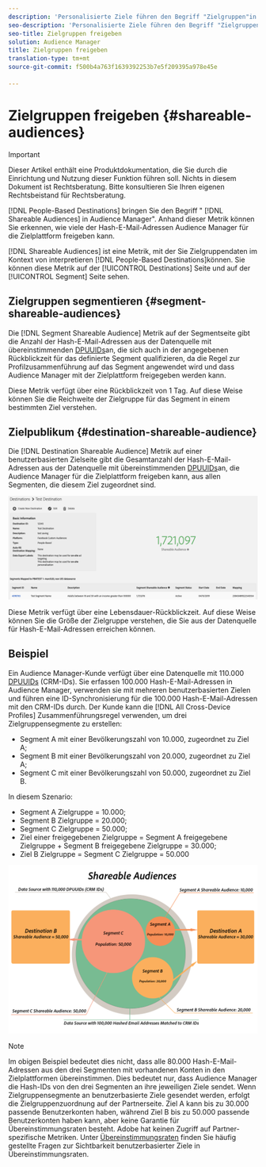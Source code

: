 ```yaml
---
description: 'Personalisierte Ziele führen den Begriff "Zielgruppen"in Audience Manager ein. Anhand dieser Metrik können Sie erkennen, wie viele der Hash-E-Mail-Adressen Audience Manager für die Zielplattform freigeben kann. '
seo-description: 'Personalisierte Ziele führen den Begriff "Zielgruppen"in Audience Manager ein. Anhand dieser Metrik können Sie erkennen, wie viele der Hash-E-Mail-Adressen Audience Manager für die Zielplattform freigeben kann. '
seo-title: Zielgruppen freigeben
solution: Audience Manager
title: Zielgruppen freigeben
translation-type: tm+mt
source-git-commit: f500b4a763f1639392253b7e5f209395a978e45e

---
```



# Zielgruppen freigeben {#shareable-audiences}

>[!IMPORTANT]
>Dieser Artikel enthält eine Produktdokumentation, die Sie durch die Einrichtung und Nutzung dieser Funktion führen soll. Nichts in diesem Dokument ist Rechtsberatung. Bitte konsultieren Sie Ihren eigenen Rechtsbeistand für Rechtsberatung.

[!DNL People-Based Destinations] bringen Sie den Begriff " [!DNL Shareable Audiences] in Audience Manager". Anhand dieser Metrik können Sie erkennen, wie viele der Hash-E-Mail-Adressen Audience Manager für die Zielplattform freigeben kann.

[!DNL Shareable Audiences] ist eine Metrik, mit der Sie Zielgruppendaten im Kontext von interpretieren [!DNL People-Based Destinations]können. Sie können diese Metrik auf der [!UICONTROL Destinations] Seite und auf der [!UICONTROL Segment] Seite sehen.

## Zielgruppen segmentieren {#segment-shareable-audiences}

Die [!DNL Segment Shareable Audience] Metrik auf der Segmentseite gibt die Anzahl der Hash-E-Mail-Adressen aus der Datenquelle mit übereinstimmenden [DPUUIDs](../../reference/ids-in-aam.md)an, die sich auch in der angegebenen Rückblickzeit für das definierte Segment qualifizieren, da die Regel zur Profilzusammenführung auf das Segment angewendet wird und dass Audience Manager mit der Zielplattform freigegeben werden kann.

Diese Metrik verfügt über eine Rückblickzeit von 1 Tag. Auf diese Weise können Sie die Reichweite der Zielgruppe für das Segment in einem bestimmten Ziel verstehen.

## Zielpublikum {#destination-shareable-audience}

Die [!DNL Destination Shareable Audience] Metrik auf einer benutzerbasierten Zielseite gibt die Gesamtanzahl der Hash-E-Mail-Adressen aus der Datenquelle mit übereinstimmenden [DPUUIDs](../../reference/ids-in-aam.md)an, die Audience Manager für die Zielplattform freigeben kann, aus allen Segmenten, die diesem Ziel zugeordnet sind.

![shareable-audiences](assets/dest-shareable-audiences.png)

Diese Metrik verfügt über eine Lebensdauer-Rückblickzeit. Auf diese Weise können Sie die Größe der Zielgruppe verstehen, die Sie aus der Datenquelle für Hash-E-Mail-Adressen erreichen können.

## Beispiel 

Ein Audience Manager-Kunde verfügt über eine Datenquelle mit 110.000 [DPUUIDs](../../reference/ids-in-aam.md) (CRM-IDs). Sie erfassen 100.000 Hash-E-Mail-Adressen in Audience Manager, verwenden sie mit mehreren benutzerbasierten Zielen und führen eine ID-Synchronisierung für die 100.000 Hash-E-Mail-Adressen mit den CRM-IDs durch. Der Kunde kann die [!DNL All Cross-Device Profiles] Zusammenführungsregel verwenden, um drei Zielgruppensegmente zu erstellen:

* Segment A mit einer Bevölkerungszahl von 10.000, zugeordnet zu Ziel A;
* Segment B mit einer Bevölkerungszahl von 20.000, zugeordnet zu Ziel A;
* Segment C mit einer Bevölkerungszahl von 50.000, zugeordnet zu Ziel B.

In diesem Szenario:

* Segment A Zielgruppe = 10.000;
* Segment B Zielgruppe = 20.000;
* Segment C Zielgruppe = 50.000;
* Ziel einer freigegebenen Zielgruppe = Segment A freigegebene Zielgruppe + Segment B freigegebene Zielgruppe = 30.000;
* Ziel B Zielgruppe = Segment C Zielgruppe = 50.000

![shareable-audiences-diagramm](assets/shareable-audiences.png)

> [!NOTE]
>
> Im obigen Beispiel bedeutet dies nicht, dass alle 80.000 Hash-E-Mail-Adressen aus den drei Segmenten mit vorhandenen Konten in den Zielplattformen übereinstimmen. Dies bedeutet nur, dass Audience Manager die Hash-IDs von den drei Segmenten an ihre jeweiligen Ziele sendet. Wenn Zielgruppensegmente an benutzerbasierte Ziele gesendet werden, erfolgt die Zielgruppenzuordnung auf der Partnerseite. Ziel A kann bis zu 30.000 passende Benutzerkonten haben, während Ziel B bis zu 50.000 passende Benutzerkonten haben kann, aber keine Garantie für Übereinstimmungsraten besteht. Adobe hat keinen Zugriff auf Partner-spezifische Metriken. Unter [Übereinstimmungsraten](../../faq/faq-people-based-destinations.md#match-rates) finden Sie häufig gestellte Fragen zur Sichtbarkeit benutzerbasierter Ziele in Übereinstimmungsraten.
